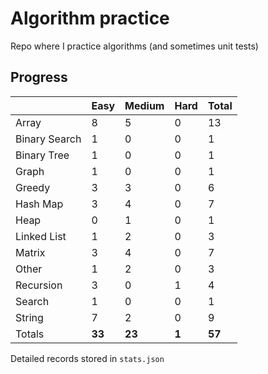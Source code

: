 # Algorithm practice

Repo where I practice algorithms (and sometimes unit tests)

<!-- note: currently i am not testing for python, as i have not (yet) learned any python testing frameworks. -->
<!-- todo: display the json data in some online visualization (probably with github pages). -->

## Progress

<!-- { javascript: 30, python: 25, both: 2 } -->
| |Easy|Medium|Hard|Total|
|-|-|-|-|-|
|Array|8|5|0|13|
|Binary Search|1|0|0|1|
|Binary Tree|1|0|0|1|
|Graph|1|0|0|1|
|Greedy|3|3|0|6|
|Hash Map|3|4|0|7|
|Heap|0|1|0|1|
|Linked List|1|2|0|3|
|Matrix|3|4|0|7|
|Other|1|2|0|3|
|Recursion|3|0|1|4|
|Search|1|0|0|1|
|String|7|2|0|9|
|Totals|**33**|**23**|**1**|**57**|

Detailed records stored in `stats.json`
